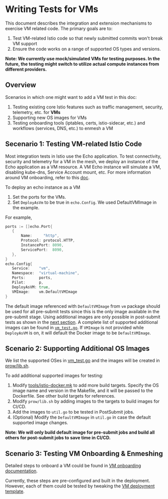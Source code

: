 # Writing Tests for VMs

This document describes the integration and extension mechanisms to exercise VM related code.
The primary goals are to:
1. Test VM-related Istio code so that newly submitted commits won't break VM support
2. Ensure the code works on a range of supported OS types and versions.

**Note: We currently use mock/simulated VMs for testing purposes. In the future, the testing might switch
to utilize actual compute instances from different providers.**

## Overview

Scenarios in which one might want to add a VM test in this doc:
1. Testing existing core Istio features such as traffic management, security, telemetry, etc. for **VMs**
2. Supporting new OS images for VMs
3. Testing onboarding tools (iptables, certs, istio-sidecar, etc.) and workflows (services, DNS, etc.) to enmesh a VM

## Secenario 1: Testing VM-related Istio Code

Most integration tests in Istio use the Echo application. To test connectivity, security and telemetry for a VM
in the mesh, we deploy an instance of the Echo application as a VM resource. A VM Echo instance will simulate a VM,
disabling kube-dns, Service Account mount, etc. For more information around VM onboarding,
refer to this [doc](https://istio.io/latest/docs/setup/install/virtual-machine/).

To deploy an echo instance as a VM
1. Set the ports for the VMs.
2. Set `DeployAsVm` to be true in `echo.Config`.
We used DefaultVMImage in the example.

For example,

```go
ports := []echo.Port{
   {
       Name:     "http",
       Protocol: protocol.HTTP,
       InstancePort: 8090,
       ServicePort:  8090,
   },
}
echo.Config{
   Service:    "vm",
   Namespace:  "virtual-machine",
   Ports:      ports,
   Pilot:      p,
   DeployAsVM: true,
   VMImage:    vm.DefaultVMImage
}
```

The default image referenced with `DefaultVMImage` from `vm` package should be used for all pre-submit tests since
this is the only image available in the pre-submit stage. Using additional images are only possible in
post-submit tests as shown in the [next section](#scenario-2-supporting-additional-os-images ).
A complete list of supported additional images can be found in [`vm_test.go`](https://github.com/istio/istio/blob/master/tests/integration/pilot/vm_test.go).
If `VMImage` is not provided while `DeployAsVM` is on, it will default the Docker image to be `DefaultVMImage`.

## Scenario 2: Supporting Additional OS Images

We list the supported OSes in [vm_test.go](https://github.com/istio/istio/blob/master/tests/integration/pilot/vm_test.go)
and the images will be created in [prow/lib.sh](https://github.com/istio/istio/blob/master/prow/lib.sh).

To add additional supported images for testing:
1. Modify [tools/istio-docker.mk](https://github.com/istio/istio/blob/master/tools/istio-docker.mk) to add more
build targets. Specify the OS image name and version in the Makefile, and it will be passed to the Dockerfile.
See other build targets for references.
2. Modify `prow/lib.sh` by adding images to the targets to build images for CI/CD.
3. Add the images to `util.go` to be tested in PostSubmit jobs.
4. (Optional) Modify the `DefaultVMImage` in `util.go` in case the default supported image changes.

**Note: We will only build default image for pre-submit jobs and build all others for post-submit jobs
to save time in CI/CD.**

## Scenario 3: Testing VM Onboarding & Enmeshing

Detailed steps to onboard a VM could be found in [VM onboarding documentation](https://istio.io/latest/docs/setup/install/virtual-machine/).

Currently, these steps are pre-configured and built in the deployment. However, each of them could be tested
by tweaking the [VM deployment template](https://github.com/istio/istio/blob/master/pkg/test/framework/components/echo/kube/deployment.go#L193).
